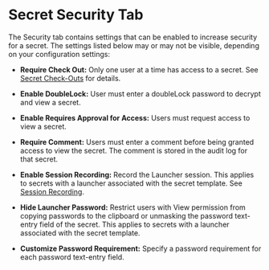 [title]: # (Secret Security Tab)
[tags]: # (Security)
[priority]: # (40)

# Secret Security Tab

The Security tab contains settings that can be enabled to increase security for a secret. The settings listed below may or may not be visible, depending on your configuration settings:

- **Require Check Out:** Only one user at a time has access to a secret. See [Secret Check-Outs](#Secret-Check-Outs) for details.

- **Enable DoubleLock:** User must enter a doubleLock password to decrypt and view a secret.

- **Enable Requires Approval for Access:** Users must request access to view a secret.

- **Require Comment:** Users must enter a comment before being granted access to view the secret. The comment is stored in the audit log for that secret.

- **Enable Session Recording:** Record the Launcher session. This applies to secrets with a launcher associated with the secret template. See [Session Recording](#session-recording).

- **Hide Launcher Password:** Restrict users with View permission from copying passwords to the clipboard or unmasking the password text-entry field of the secret. This applies to secrets with a launcher associated with the secret template.

- **Customize Password Requirement:** Specify a password requirement for each password text-entry field.
